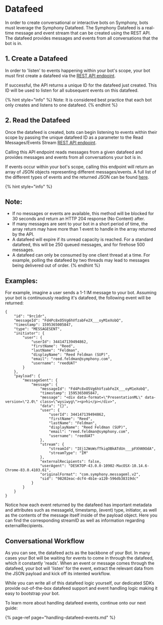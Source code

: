 # Datafeed

In order to create conversational or interactive bots on Symphony, bots must leverage the Symphony Datafeed.  The Symphony Datafeed is a real-time message and event stream that can be created using the REST API.  The datafeed provides messages and events from all conversations that the bot is in.

## 1.  Create a Datafeed

In order to 'listen' to events happening within your bot's scope, your bot must first create a datafeed via the [REST API endpoint](https://developers.symphony.com/restapi/reference#create-messagesevents-stream-v4).

 If successful, the API returns a unique ID for the datafeed just created.  This ID will be used to listen for all subsequent events on this datafeed.

{% hint style="info" %}
Note: It is considered best practice that each bot only creates and listens to one datafeed.
{% endhint %}

## 2. Read the Datafeed

Once the datafeed is created, bots can begin listening to events within their scope by passing the unique datafeed ID as a parameter to the Read Messages/Events Stream [REST API endpoint](https://developers.symphony.com/restapi/reference#read-messagesevents-stream-v4).

Calling this API endpoint reads messages from a given datafeed and provides messages and events from all conversations your bot is in.

If events occur within your bot's scope, calling this endpoint will return an array of JSON objects representing different messages/events.  A full list of the different types of events and the returned JSON can be found [here](https://developers.symphony.com/restapi/docs/real-time-events).

{% hint style="info" %}
## Note:

* If no messages or events are available, this method will be blocked for 30 seconds and return an HTTP 204 response \(No Content\) after. 
* If many messages are sent to your bot in a short period of time, the array return may have more than 1 event to handle in the array returned by the API.
* A datafeed will expire if its unread capacity is reached. For a standard datafeed, this will be 250 queued messages, and for firehose 500 messages.
* A datafeed can only be consumed by one client thread at a time. For example, polling the datafeed by two threads may lead to messages being delivered out of order.
{% endhint %}

##  Examples:

For example, imagine a user sends a 1-1 IM message to your bot.   Assuming your bot is continuously reading it's datafeed, the following event will be returned:

```text
{
    "id": "9rc1dr",
    "messageId": "Fd4Pc8xO5Vg6hVfzabFe2X___oyM1eXobQ",
    "timestamp": 1595365005847,
    "type": "MESSAGESENT",
    "initiator": {
        "user": {
            "userId": 344147139494862,
            "firstName": "Reed",
            "lastName": "Feldman",
            "displayName": "Reed Feldman (SUP)",
            "email": "reed.feldman@symphony.com",
            "username": "reedUAT"
        }
    },
    "payload": {
        "messageSent": {
            "message": {
                "messageId": "Fd4Pc8xO5Vg6hVfzabFe2X___oyM1eXobQ",
                "timestamp": 1595365005847,
                "message": "<div data-format=\"PresentationML\" data-version=\"2.0\" class=\"wysiwyg\"><p>hi</p></div>",
                "data": "{}",
                "user": {
                    "userId": 344147139494862,
                    "firstName": "Reed",
                    "lastName": "Feldman",
                    "displayName": "Reed Feldman (SUP)",
                    "email": "reed.feldman@symphony.com",
                    "username": "reedUAT"
                },
                "stream": {
                    "streamId": "IEj12WoWsfTkiqOBkATdUn___pFXhN9OdA",
                    "streamType": "IM"
                },
                "externalRecipients": false,
                "userAgent": "DESKTOP-43.0.0-10902-MacOSX-10.14.6-Chrome-83.0.4103.61",
                "originalFormat": "com.symphony.messageml.v2",
                "sid": "98202eac-dcf4-4b1e-a120-596db38319dc"
            }
        }
    }
}
```

Notice how each event returned by the datafeed has important metadata and attributes such as messageId, timestamp, \(event\) type, initiator,  as well as the contents of the message itself inside of the payload object.  Here you can find the corresponding streamID as well as information regarding externalRecipients.

## Conversational Workflow

As you can see, the datafeed acts as the backbone of your Bot.  In many cases your Bot will be waiting for events to come in through the datafeed, which it constantly 'reads'.  When an event or message comes through the datafeed, your bot will 'listen' for the event, extract the relevant data from the JSON payload and kick off its intented workflow.  

While you can write all of this datafeed logic yourself, our dedicated SDKs provide out-of-the-box datafeed support and event handling logic making it easy to bootstrap your bot.  

To learn more about handling datafeed events, continue onto our next guide:

{% page-ref page="handling-datafeed-events.md" %}

